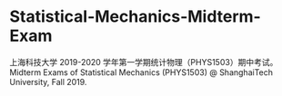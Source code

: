 # Statistical-Mechanics-Midterm-Exam
上海科技大学 2019-2020 学年第一学期统计物理（PHYS1503）期中考试。Midterm Exams of Statistical Mechanics (PHYS1503) @ ShanghaiTech University, Fall 2019.
